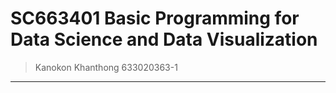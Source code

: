 # SC663401 Basic Programming for Data Science and Data Visualization
> Kanokon Khanthong  633020363-1
---
